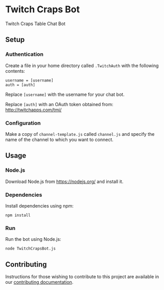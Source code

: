 # Twitch Craps Bot

Twitch Craps Table Chat Bot

## Setup

### Authentication

Create a file in your home directory called `.TwitchAuth` with the following contents:

```
username = [username]
auth = [auth]
```

Replace `[username]` with the username for your chat bot.

Replace `[auth]` with an OAuth token obtained from: <http://twitchapps.com/tmi/>

### Configuration

Make a copy of `channel-template.js` called `channel.js`
and specify the name of the channel to which you want to connect.

## Usage

### Node.js

Download Node.js from <https://nodejs.org/> and install it.

### Dependencies

Install dependencies using npm:

```Shell
npm install
```

### Run

Run the bot using Node.js:

```Shell
node TwitchCrapsBot.js
```

## Contributing

Instructions for those wishing to contribute to this project are available in our
[contributing documentation](contributing.md).
